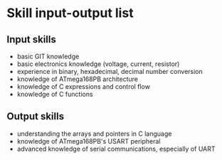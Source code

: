 # Skill input-output list

## Input skills
- basic GIT knowledge
- basic electronics knowledge (voltage, current, resistor)
- experience in binary, hexadecimal, decimal number conversion
- knowledge of ATmega168PB architecture
- knowledge of C expressions and control flow
- knowledge of C functions

## Output skills
- understanding the arrays and pointers in C language
- knowledge of ATmega168PB's USART peripheral
- advanced knowledge of serial communications, especially of UART
